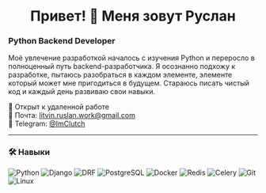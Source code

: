 <h1 align="center">Привет! 👋 Меня зовут Руслан</h1>

### Python Backend Developer

Моё увлечение разработкой началось с изучения Python и переросло в полноценный путь backend-разработчика. Я осознанно подхожу к разработке, пытаюсь разобраться в каждом элементе, элементе который может мне пригодиться в будущем. Стараюсь писать чистый код и каждый день развиваю свои навыки.

🔹 Открыт к удаленной работе   
🔹 Почта: [litvin.ruslan.work@gmail.com](mailto:litvin.ruslan.work@gmail.com)  
🔹 Telegram: [@ImClutch](https://t.me/ImClutch)  

---

### 🛠 Навыки
![Python](https://img.shields.io/badge/-Python-3776AB?style=flat&logo=python&logoColor=white)
![Django](https://img.shields.io/badge/-Django-092E20?style=flat&logo=django&logoColor=white)
![DRF](https://img.shields.io/badge/-DRF-ff1709?style=flat&logo=django&logoColor=white)
![PostgreSQL](https://img.shields.io/badge/-PostgreSQL-336791?style=flat&logo=postgresql&logoColor=white)
![Docker](https://img.shields.io/badge/-Docker-2496ED?style=flat&logo=docker&logoColor=white)
![Redis](https://img.shields.io/badge/-Redis-DC382D?style=flat&logo=redis&logoColor=white)
![Celery](https://img.shields.io/badge/-Celery-37814A?style=flat&logo=celery&logoColor=white)
![Git](https://img.shields.io/badge/-Git-F05032?style=flat&logo=git&logoColor=white)
![Linux](https://img.shields.io/badge/-Linux-FCC624?style=flat&logo=linux&logoColor=black)

